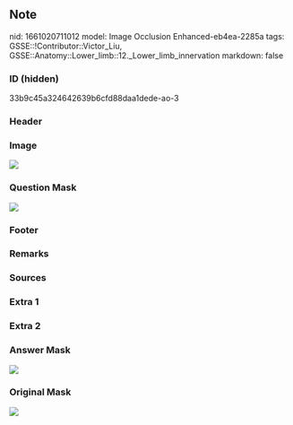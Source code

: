 ## Note
nid: 1661020711012
model: Image Occlusion Enhanced-eb4ea-2285a
tags: GSSE::!Contributor::Victor_Liu, GSSE::Anatomy::Lower_limb::12._Lower_limb_innervation
markdown: false

### ID (hidden)
33b9c45a324642639b6cfd88daa1dede-ao-3

### Header


### Image
<img src="tmp51thqnf8.png">

### Question Mask
<img src="33b9c45a324642639b6cfd88daa1dede-ao-3-Q.svg">

### Footer


### Remarks


### Sources


### Extra 1


### Extra 2


### Answer Mask
<img src="33b9c45a324642639b6cfd88daa1dede-ao-3-A.svg">

### Original Mask
<img src="33b9c45a324642639b6cfd88daa1dede-ao-O.svg">
